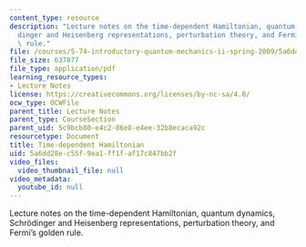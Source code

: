 ```yaml
---
content_type: resource
description: "Lecture notes on the time-dependent Hamiltonian, quantum dynamics, Schr\xF6\
  dinger and Heisenberg representations, perturbation theory, and Fermi\u2019s golden\
  \ rule."
file: /courses/5-74-introductory-quantum-mechanics-ii-spring-2009/5a6dd28ec55f9ea1ff1faf17c847bb2f_MIT5_74s09_lec02.pdf
file_size: 637877
file_type: application/pdf
learning_resource_types:
- Lecture Notes
license: https://creativecommons.org/licenses/by-nc-sa/4.0/
ocw_type: OCWFile
parent_title: Lecture Notes
parent_type: CourseSection
parent_uid: 5c9bcb80-e4c2-86e8-e4ee-32b8ecaca92c
resourcetype: Document
title: Time-dependent Hamiltonian
uid: 5a6dd28e-c55f-9ea1-ff1f-af17c847bb2f
video_files:
  video_thumbnail_file: null
video_metadata:
  youtube_id: null
---
```

Lecture notes on the time-dependent Hamiltonian, quantum dynamics, Schrödinger and Heisenberg representations, perturbation theory, and Fermi’s golden rule.
